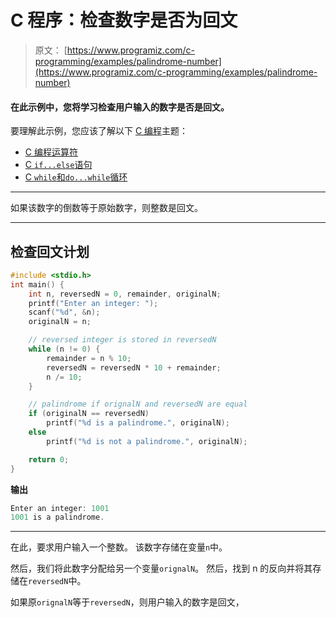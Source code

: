 # C 程序：检查数字是否为回文

> 原文： [https://www.programiz.com/c-programming/examples/palindrome-number](https://www.programiz.com/c-programming/examples/palindrome-number)

#### 在此示例中，您将学习检查用户输入的数字是否是回文。

要理解此示例，您应该了解以下 [C 编程](/c-programming "C tutorial")主题：

*   [C 编程运算符](/c-programming/c-operators)
*   [C `if...else`语句](/c-programming/c-if-else-statement)
*   [C `while`和`do...while`循环](/c-programming/c-do-while-loops)

* * *

如果该数字的倒数等于原始数字，则整数是回文。

* * *

## 检查回文计划

```c
#include <stdio.h>
int main() {
    int n, reversedN = 0, remainder, originalN;
    printf("Enter an integer: ");
    scanf("%d", &n);
    originalN = n;

    // reversed integer is stored in reversedN
    while (n != 0) {
        remainder = n % 10;
        reversedN = reversedN * 10 + remainder;
        n /= 10;
    }

    // palindrome if orignalN and reversedN are equal
    if (originalN == reversedN)
        printf("%d is a palindrome.", originalN);
    else
        printf("%d is not a palindrome.", originalN);

    return 0;
} 
```

**输出**

```c
Enter an integer: 1001
1001 is a palindrome. 
```

* * *

在此，要求用户输入一个整数。 该数字存储在变量`n`中。

然后，我们将此数字分配给另一个变量`orignalN`。 然后，找到 n 的反向并将其存储在`reversedN`中。

如果原`orignalN`等于`reversedN`，则用户输入的数字是回文，
